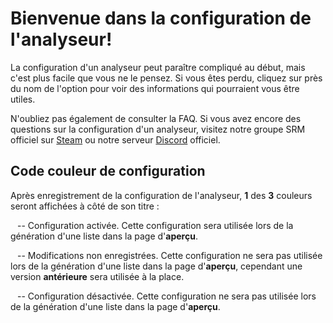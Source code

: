 # Bienvenue dans la configuration de l'analyseur!

La configuration d'un analyseur peut paraître compliqué au début, mais c'est plus facile que vous ne le pensez. Si vous êtes perdu, cliquez sur <span class="infoIcon" style="top: 0.15em;"></span> près du nom de l'option pour voir des informations qui pourraient vous être utiles.

N'oubliez pas également de consulter la FAQ. Si vous avez encore des questions sur la configuration d'un analyseur, visitez notre groupe SRM officiel sur [Steam](http://steamcommunity.com/groups/steamrommanager) ou notre serveur [Discord](https://discord.gg/bnSVJrz) officiel.

## Code couleur de configuration

Après enregistrement de la configuration de l'analyseur, **1** des **3** couleurs seront affichées à côté de son titre :

<span style="margin-bottom: 0.05em;display: inline-block;border-radius: 50%;width: 0.5em;height: 0.5em;background-color: var(--color-nav-link-enabled)"></span> -- Configuration activée. Cette configuration sera utilisée lors de la génération d'une liste dans la page d'**aperçu**.

<span style="margin-bottom: 0.05em;display: inline-block;border-radius: 50%;width: 0.5em;height: 0.5em;background-color: var(--color-nav-link-unsaved)"></span> -- Modifications non enregistrées. Cette configuration ne sera pas utilisée lors de la génération d'une liste dans la page d'**aperçu**, cependant une version **antérieure** sera utilisée à la place.

<span style="margin-bottom: 0.05em;display: inline-block;border-radius: 50%;width: 0.5em;height: 0.5em;background-color: var(--color-nav-link-disabled)"></span> -- Configuration désactivée. Cette configuration ne sera pas utilisée lors de la génération d'une liste dans la page d'**aperçu**.